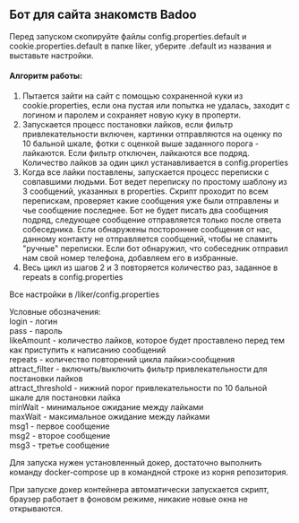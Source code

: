 <h2>Бот для сайта знакомств Badoo</h2>

Перед запуском скопируйте файлы config.properties.default и cookie.properties.default в папке liker, уберите .default из названия и выставьте настройки.

<h4>Алгоритм работы:</h4>

1. Пытается зайти на сайт с помощью сохраненной куки из cookie.properties, если она пустая или попытка не удалась, заходит с логином и паролем и сохраняет новую куку в проперти.
2. Запускается процесс постановки лайков, если фильтр привлекательности включен, картинки отправляются на оценку по 10 бальной шкале, фотки с оценкой выше заданного порога - лайкаются. Если фильтр отключен, лайкаются все подряд. Количество лайков за один цикл устанавливается в config.properties
3. Когда все лайки поставлены, запускается процесс переписки с совпавшими людьми. Бот ведет переписку по простому шаблону из 3 сообщений, указанных в properties. Скрипт проходит по всем перепискам, проверяет какие сообщения уже были отправлены и чье сообщение последнее. Бот не будет писать два сообщения подряд, следующее сообщение отправляется только после ответа собеседника. Если обнаружены посторонние сообщения от нас, данному контакту не отправляется сообщений, чтобы не спамить "ручные" переписки. Если бот обнаружил, что собеседник отправил нам свой номер телефона, добавляем его в избранные.
4. Весь цикл из шагов 2 и 3 повторяется количество раз, заданное в repeats в config.properties

Все настройки в /liker/config.properties

Условные обозначения:\
login - логин\
pass - пароль\
likeAmount - количество лайков, которое будет проставлено перед тем как приступить к написанию сообщений\
repeats - количество повторений цикла лайки>сообщения\
attract_filter - включить/выключить фильтр привлекательности для постановки лайков\
attract_threshold - нижний порог привлекательности по 10 бальной шкале для постановки лайка\
minWait - минимальное ожидание между лайками\
maxWait - максимальное ожидание между лайками\
msg1 - первое сообщение\
msg2 - второе сообщение\
msg3 - третье сообщение

Для запуска нужен установленный докер, достаточно выполнить команду docker-compose up в командной строке из корня репозитория.

При запуске докер контейнера автоматически запускается скрипт, браузер работает в фоновом режиме, никакие новые окна не открываются.
